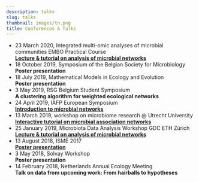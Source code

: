 ```yaml
---
description: talks
slug: talks
thumbnail: images/tn.png
title: Conferences & Talks
---
```

 
<ul>
  <li> 23 March 2020, Integrated multi-omic analyses of microbial communities EMBO Practical Course <br /> <b><a href="https://ramellose.github.io/networktutorials/">Lecture & tutorial on analysis of microbial networks</a></b>  
  </li>
  <li>18 October 2019, Symposium of the Belgian Society for Microbiology <br /> <b>Poster presentation</b>
  </li>
  <li>18 July 2019, Mathematical Models in Ecology and Evolution <br /> <b>Poster presentation</b>
  </li>
  <li>3 May 2019, RSG Belgium Student Symposium <br /> <b> A clustering algorithm for weighted ecological networks </b>
  </li>
  <li>24 April 2019, IAFP European Symposium <br /> <b><a href="https://iafp.confex.com/iafp/euro19/meetingapp.cgi/Paper/19152">Introduction to microbial networks</a></b>
  </li>
  <li>13 March 2019, workshop on microbiome research @ Utrecht University <br /> <b><a href="https://ramellose.github.io/networktutorials/">Interactive tutorial on microbial association networks</a></b>
  </li>
  <li>25 January 2019, Microbiota Data Analysis Workshop GDC ETH Zürich <br /> <b><a href="https://ramellose.github.io/networktutorials/">Lecture & tutorial on analysis of microbial networks</a></b>
  </li>
  <li>13 August 2018, ISME 2017 <br /> <b><a href="https://www.morressier.com/article/5b5199bfb1b87b000ecee5ad">Poster presentation</a></b>
  </li>
  <li>3 May 2018, Solvay Workshop <br /> <b>Poster presentation</b>
  </li>
  <li>14 February 2018, Netherlands Annual Ecology Meeting</b> <br /> <b>Talk on data from upcoming work: From hairballs to hypotheses</b>
  </li>
</ul>
